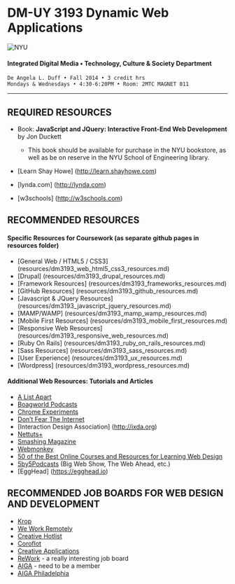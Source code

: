 # DM-UY 3193 Dynamic Web Applications

![NYU](http://ws2.polishedsolid.com/de/nyu_soe_logo.png)
#### Integrated Digital Media • Technology, Culture & Society Department

    De Angela L. Duff • Fall 2014 • 3 credit hrs
    Mondays & Wednesdays • 4:30-6:20PM • Room: 2MTC MAGNET 811

---


## REQUIRED RESOURCES

* Book: **JavaScript and JQuery: Interactive Front-End Web Development** by Jon Duckett
  * This book should be available for purchase in the NYU bookstore, as well as be on reserve in the NYU School of Engineering library.

* [Learn Shay Howe] (http://learn.shayhowe.com)
* [lynda.com] (http://lynda.com)
* [w3schools] (http://w3schools.com)


## RECOMMENDED RESOURCES

#### Specific Resources for Coursework (as separate github pages in resources folder)
* [General Web / HTML5 / CSS3] (resources/dm3193_web_html5_css3_resources.md)
* [Drupal] (resources/dm3193_drupal_resources.md)
* [Framework Resources] (resources/dm3193_frameworks_resources.md)
* [GitHub Resources] (resources/dm3193_github_resources.md)
* [Javascript & JQuery Resources] (resources/dm3193_javascript_jquery_resources.md)
* [MAMP/WAMP] (resources/dm3193_mamp_wamp_resources.md)
* [Mobile First Resources] (resources/dm3193_mobile_first_resources.md)
* [Responsive Web Resources] (resources/dm3193_responsive_web_resources.md)
* [Ruby On Rails] (resources/dm3193_ruby_on_rails_resources.md)
* [Sass Resources] (resources/dm3193_sass_resources.md)
* [User Experience] (resources/dm3193_ux_resources.md)
* [Wordpress] (resources/dm3193_wordpress_resources.md)

#### Additional Web Resources: Tutorials and Articles
* [A List Apart](http://www.alistapart.com)
* [Boagworld Podcasts](http://boagworld.com/podcast)
* [Chrome Experiments](http://www.chromeexperiments.com)
* [Don’t Fear The Internet](http://www.dontfeartheinternet.com)
* [Interaction Design Association] (http://ixda.org)
* [Nettuts+](http://net.tutsplus.com)
* [Smashing Magazine](http://www.smashingmagazine.com)
* [Webmonkey](http://www.webmonkey.com)
* [50 of the Best Online Courses and Resources for Learning Web Design](http://lifehacker.com/50-of-the-best-online-courses-and-resources-for-learnin-1506605654)
* [5by5Podcasts](http://5by5.tv) (Big Web Show, The Web Ahead, etc.)
* [EggHead] (https://egghead.io)




## RECOMMENDED JOB BOARDS FOR WEB DESIGN AND DEVELOPMENT

* [Krop](http://www.krop.com)
* [We Work Remotely](https://weworkremotely.com)
* [Creative Hotlist](http://www.creativehotlist.com)
* [Coroflot](http://www.coroflot.com/public/jobs_browse.asp)
* [Creative Applications](http://www.creativeapplications.net/job-board)
* [ReWork](http://rework.jobs/about) - a really interesting job board
* [AIGA](http://designjobs.aiga.org) - need to be a member
* [AIGA Philadelphia](http://philadelphia.aiga.org/job-board)